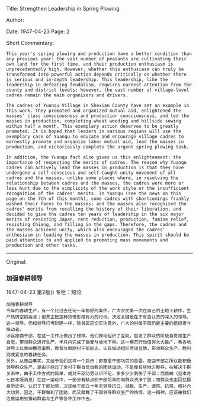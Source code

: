 Title: Strengthen Leadership in Spring Plowing

Author:

Date: 1947-04-23
Page: 2

Short Commentary:

    This year's spring plowing and production have a better condition than any previous year: the vast number of peasants are cultivating their own land for the first time, and their production enthusiasm is unprecedentedly high. However, whether this enthusiasm can truly be transformed into powerful action depends critically on whether there is serious and in-depth leadership. This leadership, like the leadership in defeating feudalism, requires earnest attention from the county and district levels; however, the vast number of village-level cadres remain the main organizers and drivers.

    The cadres of Yuanqu Village in Shexian County have set an example in this work. They promoted and organized mutual aid, enlightened the masses' class consciousness and production consciousness, and led the masses in production, completing wheat weeding and hillside sowing within half a month. This exemplary action deserves to be greatly promoted. It is hoped that leaders in various regions will use the exemplary case of Yuanqu to educate and encourage village cadres to earnestly promote and organize labor mutual aid, lead the masses in production, and victoriously complete the urgent spring plowing task.

    In addition, the Yuanqu fact also gives us this enlightenment: the importance of respecting the merits of cadres. The reason why Yuanqu cadres can actively lead the masses in production is that they have undergone a self-conscious and self-taught unity movement of all cadres and the masses, unlike some places where, in resolving the relationship between cadres and the masses, the cadres were more or less hurt due to the simplicity of the work style or the insufficient recognition of the cadres' merits. In Yuanqu (see the news on this page on the 7th of this month), some cadres with shortcomings frankly washed their faces to the masses; and the masses also recognized the cadres' merits from recalling the history of their liberation, and decided to give the cadres ten years of leadership in the six major merits of resisting Japan, rent reduction, production, famine relief, resisting Chiang, and filling in the gaps. Therefore, the cadres and the masses achieved unity, which also encouraged the cadres' enthusiasm in leading the masses in production. This spirit should be paid attention to and applied to promoting mass movements and production and other tasks.



<hr /> 

Original: 


### 加强春耕领导

1947-04-23
第2版()
专栏：短论

    加强春耕领导
    今年的春耕生产，有一个比过去任何一年都好的条件，广大农民第一次在自己的土地上耕作，生产热情空前高涨；但真正把这种热情形成有力的行动，决定关键是在于有否认真的深入的领导。这一领导，仍和领导打垮封建一样，除县区应切实注意外，广大的村级干部仍是主要的组织者与推动者。
    涉县原曲干部，在这一工作上做出了榜样。他们推动组织了互助，启发了群众的阶级自觉和生产自觉，带领群众进行生产，半月内完成了锄麦与坡地下种。这一模范行动值得大大推广，希各地领导上以原曲模范事例，教育与鼓励村干部同志，认真推动组织劳动互助，带领群众生产，胜利完成紧急的春耕任务。
    另外，从原曲事实，又给予我们这样一个启示：即尊重干部功劳的重要。原曲干部之所以能积极领导群众生产，是由于经过了全村干群自觉自教的团结运动，不是像有些地方那样，在解决干群关系中，由于工作方式的简单，或对干部功劳认识不足，多多少少刺伤了干部；而原曲（见本月七日本版消息）在这一运动中，一部分有缺点的干部坦率的向群众洗净了脸；而群众也由回忆翻身历史中，认识了干部功劳，决定给干部立十年来领导抗日、减租、生产、渡荒、抗蒋、填补六大功劳，因之，干群做到了团结，而又鼓舞了干部领导群众生产的热情。这一精神，应该被我们注意运用到推动群运与生产等各种工作中去。
